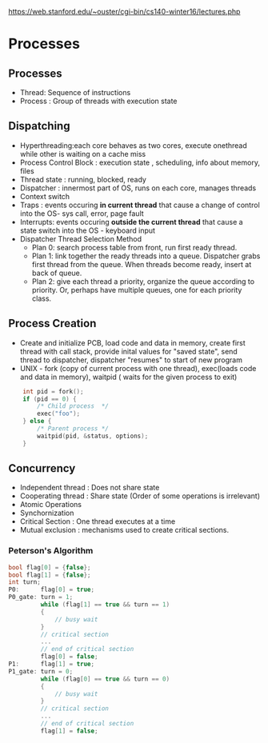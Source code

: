 https://web.stanford.edu/~ouster/cgi-bin/cs140-winter16/lectures.php
# Processes

## Processes
- Thread: Sequence of instructions
- Process : Group of threads with execution state

## Dispatching
- Hyperthreading:each core behaves as two cores, execute onethread while other is waiting on a cache miss 
- Process Control Block : execution state , scheduling, info about memory, files
- Thread state : running, blocked, ready
- Dispatcher : innermost part of OS, runs on each core, manages threads
- Context switch
- Traps : events occuring **in current thread** that cause a change of control into the OS- sys call, error, page fault
- Interrupts: events occuring **outside the current thread** that cause a state switch into the OS - keyboard input
- Dispatcher Thread Selection Method
  - Plan 0: search process table from front, run first ready thread.
  - Plan 1: link together the ready threads into a queue. Dispatcher grabs first thread from the queue. When threads become ready, insert at back of queue.
  - Plan 2: give each thread a priority, organize the queue according to priority. Or, perhaps have multiple queues, one for each priority class.

## Process Creation
- Create and initialize PCB, load code and data in memory, create first thread with call stack, provide inital values for "saved state", send thread to dispatcher, dispatcher "resumes" to start of new program
- UNIX - fork (copy of current process with one thread), exec(loads code and data in memory), waitpid ( waits for the given process to exit)

```c
    int pid = fork();
    if (pid == 0) {
        /* Child process  */
        exec("foo");
    } else {
        /* Parent process */
        waitpid(pid, &status, options);
    }
```

## Concurrency
- Independent thread : Does not share state
- Cooperating thread : Share state (Order of some operations is irrelevant)
- Atomic Operations
- Synchornization
- Critical Section : One thread executes at a time
- Mutual exclusion : mechanisms used to create critical sections.

### Peterson's Algorithm

```c
bool flag[0] = {false};
bool flag[1] = {false};
int turn;
P0:      flag[0] = true;
P0_gate: turn = 1;
         while (flag[1] == true && turn == 1)
         {
             // busy wait
         }
         // critical section
         ...
         // end of critical section
         flag[0] = false;
P1:      flag[1] = true;
P1_gate: turn = 0;
         while (flag[0] == true && turn == 0)
         {
             // busy wait
         }
         // critical section
         ...
         // end of critical section
         flag[1] = false;
```
